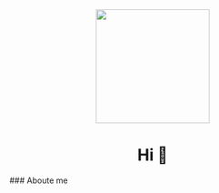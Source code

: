 <div align="center">
<img src="https://fullvendor.net/uploads/yo.jpg" width="200" alt=""> 
  <h1 align="center">Hi 👋 </h1>
  </div>
### Aboute me


